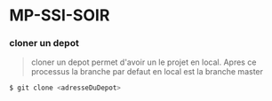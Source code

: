 # MP-SSI-SOIR

### cloner un depot
> cloner un depot permet d'avoir un le projet en local. Apres ce processus la branche par defaut en local est la branche master 

```bash
$ git clone <adresseDuDepot>
```
